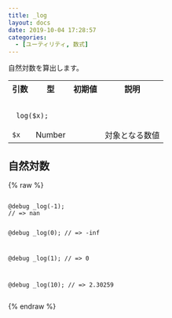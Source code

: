 ```yaml
---
title: _log
layout: docs
date: 2019-10-04 17:28:57
categories:
  - [ユーティリティ, 数式]
---
```


自然対数を算出します。

<table>
  <tr>
    <th>引数</th>
    <th>型</th>
    <th>初期値</th>
    <th>説明</th>
  </tr>
  <tr>
    <td colspan="4">
      <pre class="language-scss"><code>
_log($x);
</code></pre>
    </td>
  </tr>
  <tr>
    <td><code>$x</code></td>
    <td>Number</td>
    <td></td>
    <td>対象となる数値</td>
  </tr>
</table>

## 自然対数

<div class="c demo">
  <div class="code">
    {% raw %}
      <pre class="language-scss"><code>
@debug _log(-1);
// => nan

@debug _log(0);
// => -inf

@debug _log(1);
// => 0

@debug _log(10);
// => 2.30259
</code></pre>
    {% endraw %}
  </div>
</div>